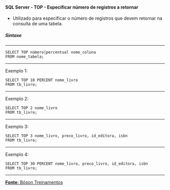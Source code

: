 #### SQL Server - TOP - Especificar número de registros a retornar

* Utilizado para especificar o número de registros que devem retornar na consulta de uma tabela.

##### Sintaxe
---

	SELECT TOP número|percentual nome_coluna
	FROM nome_tabela;
		
---
Exemplo 1:

	SELECT TOP 10 PERCENT nome_livro
	FROM tb_livro;
		
---
Exemplo 2:

	SELECT TOP 2 nome_livro
	FROM tb_livro;
	
---
Exemplo 3:

	SELECT TOP 3 nome_livro, preco_livro, id_editora, isbn
	FROM tb_livro;
	
---
Exemplo 4:

	SELECT TOP 30 PERCENT nome_livro, preco_livro, id_editora, isbn
	FROM tb_livro;
	
---

[**Fonte**: Bóson Treinamentos](https://youtube.com/playlist?list=PLucm8g_ezqNqI5cW3alteV5olcMCcHYRK&si=iTJ-F9uZb8Eff3QA)